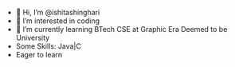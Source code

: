 - 👋 Hi, I’m @ishitashinghari
- 👀 I’m interested in coding
- 🌱 I’m currently learning BTech CSE at Graphic Era Deemed to be University
- Some Skills: Java|C
- Eager to learn 

